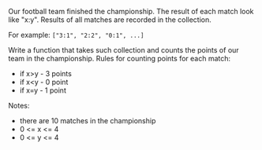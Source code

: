 Our football team finished the championship. The result of each match look like "x:y". Results of all matches are recorded in the collection.

For example: `["3:1", "2:2", "0:1", ...]`

Write a function that takes such collection and counts the points of our team in the championship. Rules for counting points for each match:

* if x>y - 3 points
* if x<y - 0 point
* if x=y - 1 point
 
Notes:

* there are 10 matches in the championship
* 0 <= x <= 4
* 0 <= y <= 4